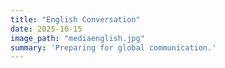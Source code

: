 ```yaml
---
title: "English Conversation"
date: 2025-10-15
image_path: "mediaenglish.jpg"
summary: 'Preparing for global communication.'
---
```


